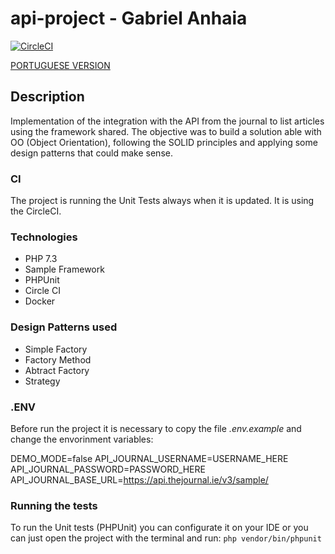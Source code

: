 # api-project - Gabriel Anhaia
[![CircleCI](https://circleci.com/gh/gabrielanhaia/api-project/tree/master.svg?style=svg)](https://circleci.com/gh/gabrielanhaia/api-project/tree/master)

[PORTUGUESE VERSION](https://github.com/gabrielanhaia/api-project/blob/master/README_PT.md)

## Description

Implementation of the integration with the API from the journal to list articles using the framework shared. The objective was to build a solution able with OO (Object Orientation), following the SOLID principles and applying some design patterns that could make sense.

### CI

The project is running the Unit Tests always when it is updated. It is using the CircleCI.

### Technologies

- PHP 7.3
- Sample Framework
- PHPUnit
- Circle CI
- Docker

### Design Patterns used
- Simple Factory
- Factory Method
- Abtract Factory
- Strategy

### .ENV

Before run the project it is necessary to copy the file *.env.example* and change the envorinment variables:

DEMO_MODE=false
API_JOURNAL_USERNAME=USERNAME_HERE
API_JOURNAL_PASSWORD=PASSWORD_HERE
API_JOURNAL_BASE_URL=https://api.thejournal.ie/v3/sample/

### Running the tests

To run the Unit tests (PHPUnit) you can configurate it on your IDE or you can just open the project with the terminal and run:
`php vendor/bin/phpunit`

